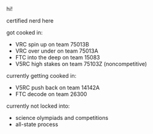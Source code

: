 hi!

certified nerd here

got cooked in:
  - VRC spin up on team 75013B
  - VRC over under on team 75013A
  - FTC into the deep on team 15083
  - V5RC high stakes on team 75103Z (noncompetitive)

currently getting cooked in:
  - V5RC push back on team 14142A
  - FTC decode on team 26300

currently not locked into:
  - science olympiads and competitions
  - all-state process
